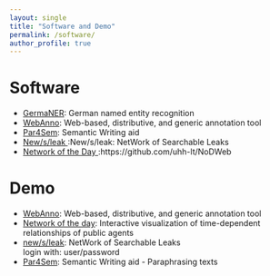 ```yaml
---
layout: single
title: "Software and Demo"
permalink: /software/
author_profile: true
---
```



<h1 class="bodytext"><b>Software<a id="Software"></a></b></h1>
<ul></ul>
<ul>
<li><a href="https://github.com/tudarmstadt-lt/GermaNER">GermaNER</a>: German named entity recognition</li>
<li><a href="https://webanno.github.io/">WebAnno</a>: Web-based, distributive, and generic annotation tool</li>
<li><a href="https://uhh-lt.github.io/par4sem/">Par4Sem</a>: Semantic Writing aid</li>

<li><a href="https://github.com/uhh-lt/newsleak-frontend">New/s/leak </a>:New/s/leak: NetWork of Searchable Leaks</li>

<li><a href="https://github.com/uhh-lt/newsleak-frontend">Network of the Day </a>:https://github.com/uhh-lt/NoDWeb</li>


</ul>
<h1 class="bodytext"><b>Demo<a id="Software"></a></b></h1>
<ul></ul>
<ul>
<li><a href="https://webanno.github.io/">WebAnno</a>: Web-based, distributive, and generic annotation tool</li>
<li><a href="http://ltbev.informatik.uni-hamburg.de/nodstud/">Network of the day</a>: Interactive <span>visualization of time-dependent relationships of public agents</span></li>
<li><a href="https://ltdemos.informatik.uni-hamburg.de/newsleak/">new/s/leak</a>: NetWork of Searchable Leaks</li> login with: user/password
<li><a href="https://ltmaggie.informatik.uni-hamburg.de/par4sem/">Par4Sem</a>: Semantic Writing aid - Paraphrasing texts</li>
</ul>
